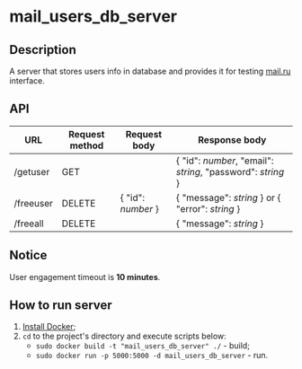 # mail_users_db_server

## Description

A server that stores users info in database and provides it for testing [mail.ru]("https://mail.ru/") interface.

## API

| URL | Request method | Request body | Response body |
| --- | --- | --- | --- |
| /getuser | GET |  | {  "id": *number*, "email": *string*, "password": *string*  } |
| /freeuser | DELETE | { "id": *number* } | { "message": *string* } or { "error": *string* } |
| /freeall | DELETE |  | { "message": *string* } |

## Notice

User engagement timeout is **10 minutes**.

## How to run server
 1. [Install Docker](https://docs.docker.com/engine/installation/);
 2. `cd` to the project's directory and execute scripts below:
     - `sudo docker build -t "mail_users_db_server" ./` - build;
     - `sudo docker run -p 5000:5000 -d mail_users_db_server` - run.
